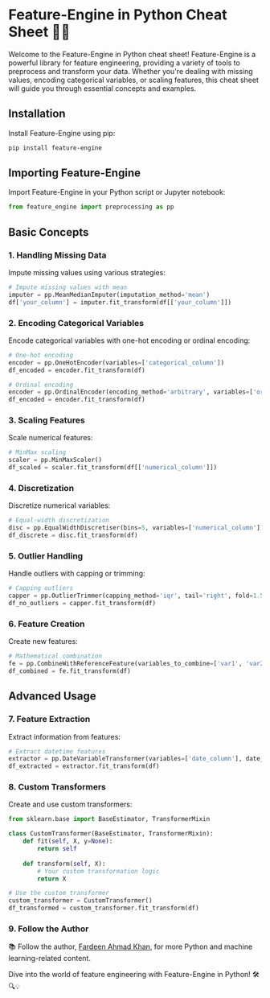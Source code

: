 # Feature-Engine in Python Cheat Sheet 🚀🐍

Welcome to the Feature-Engine in Python cheat sheet! Feature-Engine is a powerful library for feature engineering, providing a variety of tools to preprocess and transform your data. Whether you're dealing with missing values, encoding categorical variables, or scaling features, this cheat sheet will guide you through essential concepts and examples.

## Installation

Install Feature-Engine using pip:

```bash
pip install feature-engine
```

## Importing Feature-Engine

Import Feature-Engine in your Python script or Jupyter notebook:

```python
from feature_engine import preprocessing as pp
```

## Basic Concepts

### 1. Handling Missing Data

Impute missing values using various strategies:

```python
# Impute missing values with mean
imputer = pp.MeanMedianImputer(imputation_method='mean')
df['your_column'] = imputer.fit_transform(df[['your_column']])
```

### 2. Encoding Categorical Variables

Encode categorical variables with one-hot encoding or ordinal encoding:

```python
# One-hot encoding
encoder = pp.OneHotEncoder(variables=['categorical_column'])
df_encoded = encoder.fit_transform(df)

# Ordinal encoding
encoder = pp.OrdinalEncoder(encoding_method='arbitrary', variables=['ordinal_column'])
df_encoded = encoder.fit_transform(df)
```

### 3. Scaling Features

Scale numerical features:

```python
# MinMax scaling
scaler = pp.MinMaxScaler()
df_scaled = scaler.fit_transform(df[['numerical_column']])
```

### 4. Discretization

Discretize numerical variables:

```python
# Equal-width discretization
disc = pp.EqualWidthDiscretiser(bins=5, variables=['numerical_column'])
df_discrete = disc.fit_transform(df)
```

### 5. Outlier Handling

Handle outliers with capping or trimming:

```python
# Capping outliers
capper = pp.OutlierTrimmer(capping_method='iqr', tail='right', fold=1.5, variables=['numerical_column'])
df_no_outliers = capper.fit_transform(df)
```

### 6. Feature Creation

Create new features:

```python
# Mathematical combination
fe = pp.CombineWithReferenceFeature(variables_to_combine=['var1', 'var2'], reference_variables=['ref1', 'ref2'], method='add')
df_combined = fe.fit_transform(df)
```

## Advanced Usage

### 7. Feature Extraction

Extract information from features:

```python
# Extract datetime features
extractor = pp.DateVariableTransformer(variables=['date_column'], date_format='%Y-%m-%d')
df_extracted = extractor.fit_transform(df)
```

### 8. Custom Transformers

Create and use custom transformers:

```python
from sklearn.base import BaseEstimator, TransformerMixin

class CustomTransformer(BaseEstimator, TransformerMixin):
    def fit(self, X, y=None):
        return self
    
    def transform(self, X):
        # Your custom transformation logic
        return X

# Use the custom transformer
custom_transformer = CustomTransformer()
df_transformed = custom_transformer.fit_transform(df)
```

### 9. Follow the Author

📚 Follow the author, [Fardeen Ahmad Khan](https://github.com/I-Fardeen), for more Python and machine learning-related content.

Dive into the world of feature engineering with Feature-Engine in Python! 🛠️🔍💡
